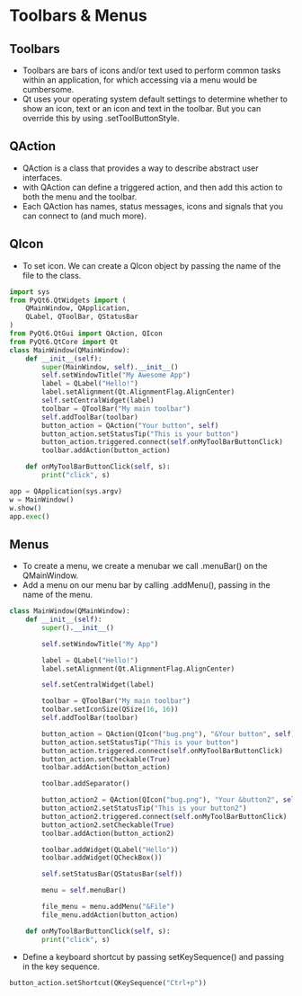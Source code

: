 # Toolbars & Menus

## Toolbars

- Toolbars are bars of icons and/or text used to perform common tasks within an application, for which accessing via a menu would be cumbersome.
- Qt uses your operating system default settings to determine whether to show an icon, text or an icon and text in the toolbar. But you can override this by using .setToolButtonStyle.

## QAction

- QAction is a class that provides a way to describe abstract user interfaces.
- with QAction can define a triggered action, and then add this action to both the menu and the toolbar.
- Each QAction has names, status messages, icons and signals that you can connect to (and much more).

## QIcon

- To set icon. We can create a QIcon object by passing the name of the file to the class.

```python
import sys
from PyQt6.QtWidgets import (
    QMainWindow, QApplication,
    QLabel, QToolBar, QStatusBar
)
from PyQt6.QtGui import QAction, QIcon
from PyQt6.QtCore import Qt
class MainWindow(QMainWindow):
    def __init__(self):
        super(MainWindow, self).__init__()
        self.setWindowTitle("My Awesome App")
        label = QLabel("Hello!")
        label.setAlignment(Qt.AlignmentFlag.AlignCenter)
        self.setCentralWidget(label)
        toolbar = QToolBar("My main toolbar")
        self.addToolBar(toolbar)
        button_action = QAction("Your button", self)
        button_action.setStatusTip("This is your button")
        button_action.triggered.connect(self.onMyToolBarButtonClick)
        toolbar.addAction(button_action)

    def onMyToolBarButtonClick(self, s):
        print("click", s)

app = QApplication(sys.argv)
w = MainWindow()
w.show()
app.exec()
```

## Menus

- To create a menu, we create a menubar we call .menuBar() on the QMainWindow.
- Add a menu on our menu bar by calling .addMenu(), passing in the name of the menu.

```python
class MainWindow(QMainWindow):
    def __init__(self):
        super().__init__()

        self.setWindowTitle("My App")

        label = QLabel("Hello!")
        label.setAlignment(Qt.AlignmentFlag.AlignCenter)

        self.setCentralWidget(label)

        toolbar = QToolBar("My main toolbar")
        toolbar.setIconSize(QSize(16, 16))
        self.addToolBar(toolbar)

        button_action = QAction(QIcon("bug.png"), "&Your button", self)
        button_action.setStatusTip("This is your button")
        button_action.triggered.connect(self.onMyToolBarButtonClick)
        button_action.setCheckable(True)
        toolbar.addAction(button_action)

        toolbar.addSeparator()

        button_action2 = QAction(QIcon("bug.png"), "Your &button2", self)
        button_action2.setStatusTip("This is your button2")
        button_action2.triggered.connect(self.onMyToolBarButtonClick)
        button_action2.setCheckable(True)
        toolbar.addAction(button_action2)

        toolbar.addWidget(QLabel("Hello"))
        toolbar.addWidget(QCheckBox())

        self.setStatusBar(QStatusBar(self))

        menu = self.menuBar()

        file_menu = menu.addMenu("&File")
        file_menu.addAction(button_action)

    def onMyToolBarButtonClick(self, s):
        print("click", s)
```

- Define a keyboard shortcut by passing setKeySequence() and passing in the key sequence.

```python
button_action.setShortcut(QKeySequence("Ctrl+p"))
```
